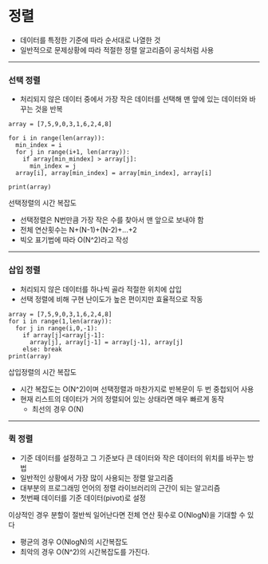 # 정렬
 - 데이터를 특정한 기준에 따라 순서대로 나열한 것
 - 일반적으로 문제상황에 따라 적절한 정렬 알고리즘이 공식처럼 사용

---
### 선택 정렬
 * 처리되지 않은 데이터 중에서 가장 작은 데이터를 선택해 맨 앞에 있는 데이터와 바꾸는 것을 반복

```
array = [7,5,9,0,3,1,6,2,4,8]

for i in range(len(array)):
  min_index = i
  for j in range(i+1, len(array)):
    if array[min_mindex] > array[j]:
      min_index = j
  array[i], array[min_index] = array[min_index], array[i]
  
print(array)
```
선택정렬의 시간 복잡도
  - 선택정렬은 N번만큼 가장 작은 수를 찾아서 맨 앞으로 보내야 함
  - 전체 연산횟수는 N+(N-1)+(N-2)+...+2
  - 빅오 표기법에 따라 O(N^2)라고 작성

---
### 삽입 정렬
  * 처리되지 않은 데이터를 하나씩 골라 적절한 위치에 삽입
  * 선택 정렬에 비해 구현 난이도가 높은 편이지만 효율적으로 작동

```
array = [7,5,9,0,3,1,6,2,4,8]
for i in range(1,len(array)):
  for j in range(i,0,-1):
    if array[j]<array[j-1]:
      array[j], array[j-1] = array[j-1], array[j]
    else: break
print(array)
```
삽입정렬의 시간 복잡도
 - 시간 복잡도는 O(N^2)이며 선택정렬과 마찬가지로 반복문이 두 번 중첩되어 사용
 - 현재 리스트의 데이터가 거의 정렬되어 있는 상태라면 매우 빠르게 동작
    * 최선의 경우 O(N)

---
### 퀵 정렬
 - 기준 데이터를 설정하고 그 기준보다 큰 데이터와 작은 데이터의 위치를 바꾸는 방법
 - 일반적인 상황에서 가장 많이 사용되는 정렬 알고리즘
 - 대부분의 프로그래밍 언어의 정렬 라이브러리의 근간이 되는 알고리즘
 - 첫번째 데이터를 기준 데이터(pivot)로 설정

이상적인 경우 분할이 절반씩 일어난다면 전체 연산 횟수로 O(NlogN)을 기대할 수 있다
 - 평균의 경우 O(NlogN)의 시간복잡도
 - 최악의 경우 O(N^2)의 시간복잡도를 가진다.

